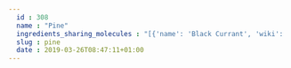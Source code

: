```yaml
---
  id : 308
  name : "Pine"
  ingredients_sharing_molecules : "[{'name': 'Black Currant', 'wiki': 'Blackcurrant', 'id': 174, 'category': 'Fruit', 'common_molecules': [89594, 5280443, 5280598, 7460, 6054, 17100, 7284, 527, 9064, 8094, 638278, 6072, 6202, 5363388, 644104, 5280511, 650, 5367719, 13144, 4788, 637775, 61020, 247, 8452, 11142, 853433, 72276, 638011, 1889, 15394, 5280445, 637566, 240, 33931, 5365811, 8130, 798, 6569, 441005, 72277, 6561, 65084, 637542, 441484, 22311, 107971, 5284639, 10448, 11463, 338, 7288, 8723, 11552, 79803, 1110, 6050, 6986, 5318042, 107905, 31260, 2345, 5280863, 784, 8857, 439341, 7150, 5280343, 1549026, 264, 126, 998, 31244, 7847, 445070, 768, 323, 1183, 5281515, 9862, 5281708, 637511, 65064, 5284503, 802, 111037, 72, 61503, 643941, 18827, 999, 439246, 244, 8768, 26447, 439263, 1130, 454, 6251, 878, 444539, 18635, 7858, 10393, 5315892, 11509, 180, 6184, 643779, 107, 439533, 11128, 7654]}, {'name': 'Tea', 'wiki': 'Tea', 'id': 310, 'category': 'Plant', 'common_molecules': [89594, 5280443, 5280598, 7460, 6054, 17100, 7284, 527, 9064, 8094, 638278, 6072, 6202, 5363388, 644104, 5280511, 650, 5367719, 13144, 4788, 637775, 61020, 247, 8452, 853433, 72276, 638011, 1889, 15394, 5280445, 11747, 637566, 240, 33931, 5365811, 8130, 798, 6569, 441005, 72277, 6561, 65084, 637542, 441484, 22311, 107971, 5284639, 10448, 11463, 338, 7288, 8723, 11552, 79803, 1110, 6050, 6986, 5318042, 107905, 31260, 2345, 5280863, 784, 8857, 439341, 7150, 5280343, 1549026, 126, 998, 31244, 7847, 445070, 768, 323, 1183, 5281515, 9862, 5281708, 637511, 15406, 65064, 5284503, 802, 111037, 72, 61503, 643941, 18827, 999, 439246, 244, 8768, 26447, 439263, 1130, 454, 6251, 878, 444539, 18635, 7858, 10393, 5315892, 11509, 180, 6184, 643779, 107, 439533, 11128, 7654]}, {'name': 'Carrot', 'wiki': 'Carrot', 'id': 368, 'category': 'Vegetable Root', 'common_molecules': [89594, 5280443, 5280598, 7460, 6054, 17100, 7284, 527, 9064, 8094, 638278, 6072, 6202, 5363388, 644104, 5280511, 650, 7461, 5367719, 13144, 4788, 637775, 61020, 247, 8452, 11142, 853433, 72276, 638011, 1889, 15394, 5280445, 637566, 240, 33931, 5365811, 8130, 798, 6569, 441005, 72277, 6561, 65084, 6448, 637542, 441484, 22311, 107971, 5284639, 10448, 11463, 338, 7288, 8723, 11552, 79803, 1110, 6050, 6986, 5318042, 107905, 31260, 2345, 5280863, 784, 8857, 439341, 7150, 5280343, 1549026, 126, 998, 7847, 445070, 768, 323, 1183, 5281515, 9862, 5281708, 637511, 65064, 5284503, 802, 111037, 72, 61503, 643941, 999, 439246, 244, 8768, 26447, 439263, 1130, 454, 6251, 878, 444539, 18635, 7858, 10393, 5315892, 11509, 180, 6184, 643779, 107, 439533, 11128, 7654]}, {'name': 'Nutmeg', 'wiki': 'Nutmeg', 'id': 336, 'category': 'Spice', 'common_molecules': [89594, 5280443, 5280598, 7460, 6054, 17100, 7284, 527, 9064, 8094, 638278, 6072, 6202, 5363388, 644104, 5280511, 650, 7461, 5367719, 13144, 4788, 637775, 61020, 247, 8452, 11142, 853433, 72276, 638011, 1889, 15394, 5280445, 637566, 240, 33931, 5365811, 8130, 798, 6569, 441005, 6561, 6448, 637542, 441484, 22311, 107971, 5284639, 10448, 11463, 338, 7288, 8723, 8815, 11552, 79803, 1110, 6050, 6986, 5318042, 31260, 2345, 5280863, 784, 8857, 439341, 7150, 5280343, 1549026, 264, 126, 998, 7847, 445070, 768, 323, 1183, 5281515, 9862, 5281708, 637511, 15406, 5284503, 802, 111037, 72, 61503, 643941, 999, 439246, 244, 8768, 26447, 439263, 1130, 454, 6251, 878, 444539, 18635, 7858, 10393, 5315892, 11509, 180, 6184, 643779, 107, 439533, 11128, 7654]}, {'name': 'Laurel', 'wiki': 'Laurus_nobilis', 'id': 305, 'category': 'Plant', 'common_molecules': [89594, 5280443, 5280598, 7460, 6054, 17100, 7284, 527, 9064, 8094, 638278, 6072, 26447, 5363388, 644104, 5280511, 650, 7461, 5367719, 13144, 4788, 637775, 61020, 247, 8452, 11142, 853433, 72276, 638011, 1889, 15394, 5280445, 637566, 240, 33931, 5365811, 8130, 798, 6569, 441005, 72277, 6561, 65084, 6448, 637542, 441484, 22311, 107971, 5284639, 10448, 11463, 338, 7288, 8723, 8815, 11552, 79803, 1110, 6050, 6986, 5318042, 31260, 2345, 5280863, 784, 8857, 439341, 7150, 5280343, 1549026, 126, 998, 7847, 445070, 768, 323, 1183, 5281515, 9862, 5281708, 637511, 5284503, 802, 111037, 72, 61503, 643941, 999, 439246, 244, 8768, 439263, 1130, 454, 6251, 878, 444539, 18635, 7858, 10393, 5315892, 11509, 180, 6184, 643779, 107, 439533, 11128, 7654]}]"
  slug : pine
  date : 2019-03-26T08:47:11+01:00
---
```



